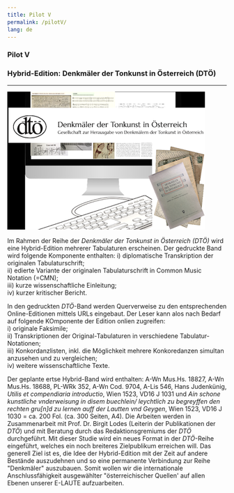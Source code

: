 ```yaml
---
title: Pilot V
permalink: /pilotV/
lang: de
---
```


### Pilot V
### Hybrid-Edition: Denkmäler der Tonkunst in Österreich (DTÖ)
___

![](/assets/img/DTOe_coll_01.png "Collage von K. Schöning")

Im Rahmen der Reihe der _Denkmäler der Tonkunst in Österreich (DTÖ)_
wird eine Hybrid-Edition mehrerer Tabulaturen erscheinen. Der gedruckte Band wird folgende Komponente enthalten:
i) diplomatische Transkription der originalen Tabulaturschrift;  
ii) edierte Variante der originalen Tabulaturschrift in Common Music Notation (=CMN);    
iii) kurze wissenschaftliche Einleitung;    
iv) kurzer kritischer Bericht.  

In den gedruckten _DTÖ_-Band werden Querverweise zu den entsprechenden Online-Editionen mittels URLs eingebaut. Der Leser kann alos nach Bedarf auf folgende KOmponente der Edition onlien zugreifen:  
i) originale Faksimile;  
ii) Transkriptionen der Original-Tabulaturen in verschiedene Tabulatur-Notationen;  
iii) Konkordanzlisten, inkl. die Möglichkeit mehrere Konkoredanzen simultan anzusehen und zu vergleichen;  
iv) weitere wissenschaftliche Texte.   

Der geplante ertse Hybrid-Band wird enthalten: A-Wn Mus.Hs. 18827, A-Wn Mus.Hs. 18688, PL-WRk 352, A-Wn Cod. 9704, A-Lis 546, Hans Judenkünig, _Utilis et compendiaria introductio_, Wien 1523, VD16 J 1031 und _Ain schone kunstliche vnderweisung in disem buechlein/ leychtlich zu begreyffen den rechten gru[n]d zu lernen auff der Lautten vnd Geygen_, Wien 1523, VD16 J 1030
= ca. 200 Fol. (ca. 300 Seiten, A4). Die Arbeiten werden in Zusammenarbeit mit Prof. Dr. Birgit Lodes
(Leiterin der Publikationen der _DTÖ_) und mit Beratung durch das Redaktionsgremiums der _DTÖ_ durchgeführt.
Mit dieser Studie wird ein neues Format in der _DTÖ_-Reihe eingeführt, welches ein noch breiteres Zielpublikum erreichen will. Das generell Ziel ist es, die Idee der Hybrid-Edition mit der Zeit auf andere Bestände auszudehnen und so eine permanente Verbindung zur Reihe "Denkmäler" auszubauen. Somit wollen wir die internationale Anschlussfähigkeit ausgewählter "österreichischer
Quellen' auf allen Ebenen unserer E-LAUTE aufzuarbeiten.

